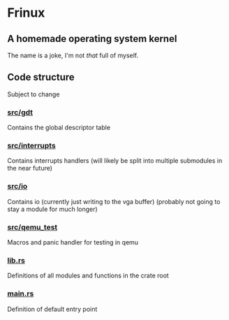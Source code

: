 # Frinux
## A homemade operating system kernel
The name is a joke, I'm not *that* full of myself.
## Code structure
Subject to change
### [src/gdt](src/gdt/)
Contains the global descriptor table
### [src/interrupts](src/interrupts)
Contains interrupts handlers (will likely be split into multiple submodules in the near future)
### [src/io](src/io)
Contains io (currently just writing to the vga buffer) (probably not going to stay a module for much longer)
### [src/qemu_test](src/qemu_test/)
Macros and panic handler for testing in qemu
### [lib.rs](lib.rs)
Definitions of all modules and functions in the crate root
### [main.rs](main.rs)
Definition of default entry point